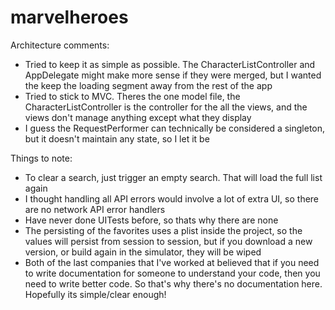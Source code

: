 # marvelheroes

Architecture comments:
- Tried to keep it as simple as possible. The CharacterListController and AppDelegate might make more sense if they were merged, but I wanted the keep the loading segment away from the rest of the app
- Tried to stick to MVC. Theres the one model file, the CharacterListController is the controller for the all the views, and the views don't manage anything except what they display
- I guess the RequestPerformer can technically be considered a singleton, but it doesn't maintain any state, so I let it be


Things to note:
- To clear a search, just trigger an empty search. That will load the full list again
- I thought handling all API errors would involve a lot of extra UI, so there are no network API error handlers
- Have never done UITests before, so thats why there are none
- The persisting of the favorites uses a plist inside the project, so the values will persist from session to session, but if you download a new version, or build again in the simulator, they will be wiped
- Both of the last companies that I've worked at believed that if you need to write documentation for someone to understand your code, then you need to write better code. So that's why there's no documentation here. Hopefully its simple/clear enough!
